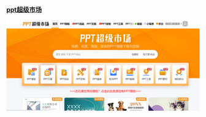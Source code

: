 ### [ppt超级市场](https://www.pptsupermarket.com/)

![image-20230402145759176](images/image-20230402145759176.png)